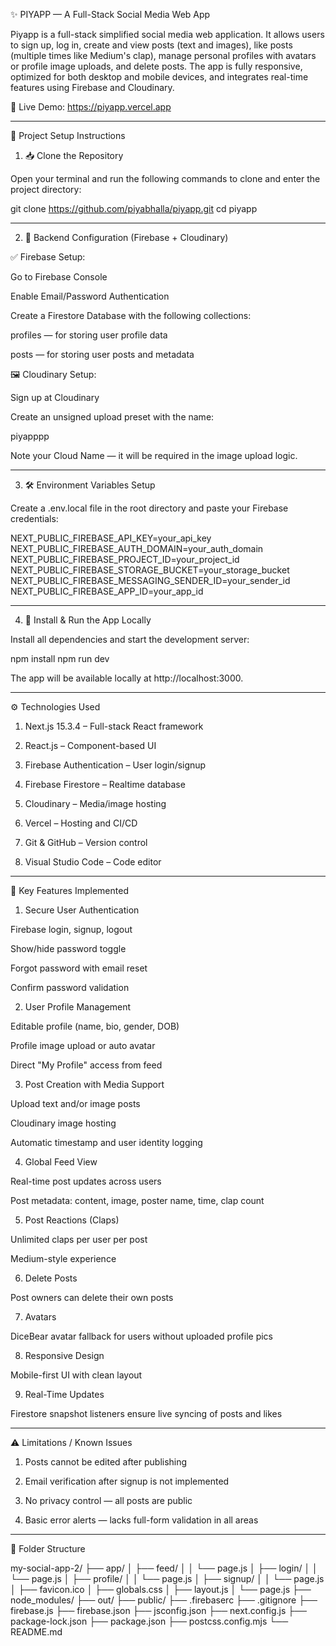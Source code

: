 ✨ PIYAPP — A Full-Stack Social Media Web App

Piyapp is a full-stack simplified social media web application. It allows users to sign up, log in, create and view posts (text and images), like posts (multiple times like Medium's clap), manage personal profiles with avatars or profile image uploads, and delete posts. The app is fully responsive, optimized for both desktop and mobile devices, and integrates real-time features using Firebase and Cloudinary.

🔗 Live Demo: https://piyapp.vercel.app


---

🔧 Project Setup Instructions

1. 📥 Clone the Repository

Open your terminal and run the following commands to clone and enter the project directory:

git clone https://github.com/piyabhalla/piyapp.git
cd piyapp


---

2. 🔐 Backend Configuration (Firebase + Cloudinary)

✅ Firebase Setup:

Go to Firebase Console

Enable Email/Password Authentication

Create a Firestore Database with the following collections:

profiles — for storing user profile data

posts — for storing user posts and metadata



🖼 Cloudinary Setup:

Sign up at Cloudinary

Create an unsigned upload preset with the name:


piyapppp

Note your Cloud Name — it will be required in the image upload logic.



---

3. 🛠 Environment Variables Setup

Create a .env.local file in the root directory and paste your Firebase credentials:

NEXT_PUBLIC_FIREBASE_API_KEY=your_api_key
NEXT_PUBLIC_FIREBASE_AUTH_DOMAIN=your_auth_domain
NEXT_PUBLIC_FIREBASE_PROJECT_ID=your_project_id
NEXT_PUBLIC_FIREBASE_STORAGE_BUCKET=your_storage_bucket
NEXT_PUBLIC_FIREBASE_MESSAGING_SENDER_ID=your_sender_id
NEXT_PUBLIC_FIREBASE_APP_ID=your_app_id


---

4. 🚀 Install & Run the App Locally

Install all dependencies and start the development server:

npm install
npm run dev

The app will be available locally at http://localhost:3000.


---

⚙ Technologies Used

1. Next.js 15.3.4 – Full-stack React framework


2. React.js – Component-based UI


3. Firebase Authentication – User login/signup


4. Firebase Firestore – Realtime database


5. Cloudinary – Media/image hosting


6. Vercel – Hosting and CI/CD


7. Git & GitHub – Version control


8. Visual Studio Code – Code editor




---

🌟 Key Features Implemented

1. Secure User Authentication

Firebase login, signup, logout

Show/hide password toggle

Forgot password with email reset

Confirm password validation



2. User Profile Management

Editable profile (name, bio, gender, DOB)

Profile image upload or auto avatar

Direct "My Profile" access from feed



3. Post Creation with Media Support

Upload text and/or image posts

Cloudinary image hosting

Automatic timestamp and user identity logging



4. Global Feed View

Real-time post updates across users

Post metadata: content, image, poster name, time, clap count



5. Post Reactions (Claps)

Unlimited claps per user per post

Medium-style experience



6. Delete Posts

Post owners can delete their own posts



7. Avatars

DiceBear avatar fallback for users without uploaded profile pics



8. Responsive Design

Mobile-first UI with clean layout



9. Real-Time Updates

Firestore snapshot listeners ensure live syncing of posts and likes





---

⚠ Limitations / Known Issues

1. Posts cannot be edited after publishing


2. Email verification after signup is not implemented


3. No privacy control — all posts are public


4. Basic error alerts — lacks full-form validation in all areas




---

📂 Folder Structure

my-social-app-2/
├── app/
│   ├── feed/
│   │   └── page.js
│   ├── login/
│   │   └── page.js
│   ├── profile/
│   │   └── page.js
│   ├── signup/
│   │   └── page.js
│   ├── favicon.ico
│   ├── globals.css
│   ├── layout.js
│   └── page.js
├── node_modules/
├── out/
├── public/
├── .firebaserc
├── .gitignore
├── firebase.js
├── firebase.json
├── jsconfig.json
├── next.config.js
├── package-lock.json
├── package.json
├── postcss.config.mjs
└── README.md
